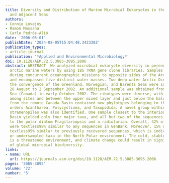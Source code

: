 ```yaml
---
title: Diversity and Distribution of Marine Microbial Eukaryotes in the Arctic Ocean
  and Adjacent Seas
authors:
- Connie Lovejoy
- Ramon Massana
- Carlo Pedrós-Alió
date: '2006-05-01'
publishDate: '2024-08-05T15:04:48.342330Z'
publication_types:
- article-journal
publication: '*Applied and Environmental Microbiology*'
doi: 10.1128/AEM.72.5.3085-3095.2006
abstract: ABSTRACT  We analyzed microbial eukaryote diversity in perennially cold
  arctic marine waters by using 18S rRNA gene clone libraries. Samples were collected
  during concurrent oceanographic missions to opposite sides of the Arctic Ocean Basin
  and encompassed five distinct water masses. Two deep water Arctic Ocean sites and
  the convergence of the Greenland, Norwegian, and Barents Seas were sampled from
  28 August to 2 September 2002. An additional sample was obtained from the Beaufort
  Sea (Canada) in early October 2002. The ribotypes were diverse, with different communities
  among sites and between the upper mixed layer and just below the halocline. Eukaryotes
  from the remote Canada Basin contained new phylotypes belonging to the radiolarian
  orders Acantharea, Polycystinea, and Taxopodida. A novel group within the photosynthetic
  stramenopiles was also identified. One sample closest to the interior of the Canada
  Basin yielded only four major taxa, and all but two of the sequences recovered belonged
  to the polar diatom Fragilariopsis and a radiolarian. Overall, 42% of the sequences
  were textless98% similar to any sequences in GenBank. Moreover, 15% of these were
  textless95% similar to previously recovered sequences, which is indicative of endemic
  or undersampled taxa in the North Polar environment. The cold, stable Arctic Ocean
  is a threatened environment, and climate change could result in significant loss
  of global microbial biodiversity.
links:
- name: URL
  url: https://journals.asm.org/doi/10.1128/AEM.72.5.3085-3095.2006
pages: '3085-3095'
volume: '72'
number: '5'
---
```


